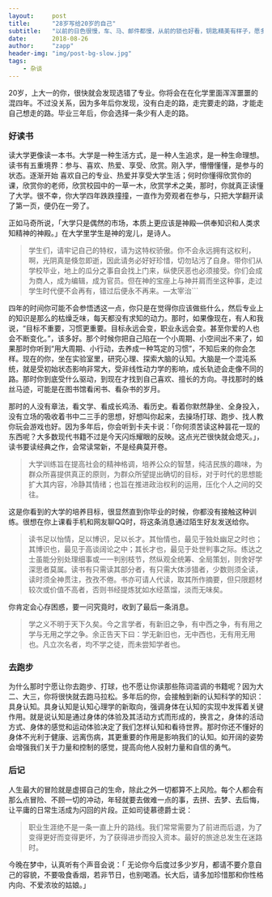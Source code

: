 ```yaml
---
layout:     post
title:      "28岁写给20岁的自己"
subtitle:   "以前的日色很慢，车、马、邮件都慢，从前的锁也好看，钥匙精美有样子，愿多年后仍记得20岁的样子，那将是最美好的回忆。"
date:       2018-08-26
author:     "zapp"
header-img: "img/post-bg-slow.jpg"
tags:
    - 杂谈
---
```


20岁，上大一的你，很快就会发现选错了专业。你将会在在化学里面浑浑噩噩的混四年。不过没关系，因为多年后你发现，没有白走的路，走完要走的路，才能走自己想走的路。毕业三年后，你会选择一条少有人走的路。

### 好读书

读大学更像读一本书。大学是一种生活方式，是一种人生追求，是一种生命理想。读书有五重境界：参与、喜欢、热爱、享受、欣赏。刚入学，懵懵懂懂，是参与的状态。逐渐开始 喜欢自己的专业、热爱并享受大学生活；何时你懂得欣赏你的课，欣赏你的老师，欣赏校园中的一草一木，欣赏学术之美，那时，你就真正读懂了大学。很不幸，你大学四年跌跌撞撞，一直作为旁观者在参与，只把大学翻开读了第一页，便仍在一旁了。

正如马奇所说，「大学只是偶然的市场，本质上更应该是神殿—供奉知识和人类求知精神的神殿。」在大学里学生是神的宠儿，是诗人。

> 学生们，请牢记自己的特权，请为这特权骄傲。你不会永远拥有这权利，啊，光阴真是倏忽即逝，因此请务必好好珍惜，切勿玷污了自身。带你们从学校毕业，地上的瓜分之事自会找上门来，纵使厌恶也必须接受。你们会成为商人，成为编辑，成为官员。但在神的宝座上与神并肩而坐这种事，走过学生时代便不会再有，错过后便永不再来。—太宰治```

四年的时间你可能不会参悟透这一点，你只是在觉得你应该做些什么，然后专业上的知识是那么的枯燥乏味，每天都没有求知的动力。那时，如果像现在，有人和我说，“目标不重要，习惯更重要。目标永远会变，职业永远会变。甚至你爱的人也会不断变化。”，该多好。那个时候你把自己陷在一个小周期、小空间出不来了，如果那时你听到“用大周期、小行动，去养成一种笃定的习惯”，不知后来的你会怎样。现在的你，坐在实验室里，研究心理、探索大脑的认知。大脑是一个混沌系统，就是受初始状态影响非常大，受非线性动力学的影响，成长轨迹会走像不同的路。那时你到底受什么驱动，到现在才找到自己喜欢、擅长的方向。寻找那时的蛛丝马迹，可能是在图书馆看闲书、看杂书的岁月。

那时的人没有章法，看文学、看成长鸡汤、看历史。看着你默然静坐、全身投入，没有立场的吸收着书中二三手的思想，好想叫你起来，去操场打球、跑步、找人教你玩会游戏也好。因为多年后，你会听到卡夫卡说：「你何须苦读这种昙花一现的东西呢？大多数现代书籍不过是今天闪烁耀眼的反映。这点光芒很快就会熄灭。」，读书要读经典之作，会常读常新，不是经典莫开卷。

> 大学训练旨在提高社会的精神格调，培养公众的智慧，纯洁民族的趣味，为群众所喜提供真正的原则，为群众所望提出确切的目标，对于时代的思想能扩大其内容，冷静其情绪；也旨在推进政治权利的运用，压化个人之间的交往。

这是你看到的大学的培养目标，很显然直到你毕业的时候，你都没有接触这种训练。很想在你上课看手机和网友聊QQ时，将这条消息通过陌生好友发送给你。

> 读书足以怡情，足以博识，足以长才。其怡情也，最见于独处幽足之时也；其博识也，最见于高谈阔论之中；其长才也，最见于处世判事之际。练达之士虽能分别处理细事或一一判别枝节，然纵观全统筹、全局策划，则舍好学深思者莫属。读书有只需读其部分者，有只需大体涉猎者，少数则须全读，读时须全神贯注，孜孜不倦。书亦可请人代读，取其所作摘要，但只限题材较次或价值不高者，否则书经提炼犹如水经蒸馏，淡而无味矣。

 你肯定会心存困惑，要一问究竟时，收到了最后一条消息。
 
> 学之义不明于天下久矣。今之言学者，有新旧之争，有中西之争，有有用之学与无用之学之争。余正告天下曰：学无新旧也，无中西也，无有用无用也。凡立次名者，均不学之徒，而未尝知学者也。

### 去跑步
为什么那时宁愿让你去跑步、打球，也不愿让你读那些陈词滥调的书籍呢？因为大二、大三，你将很快就去跑马拉松。多年后的你，会接触到新的认知科学的知识：具身认知。具身认知是认知心理学的新取向，强调身体在认知的实现中发挥着关键作用。就是说认知是通过身体的体验及其活动方式而形成的，换言之，身体的活动方式、身体的感觉和运动体验决定了我们怎样认知和看待世界。那时你还不懂好的身体不光利于健康、远离伤病，其更重要的作用是影响我们的认知。如开阔的姿势会增强我们关于力量和控制的感觉，提高向他人投射力量和自信的勇气。

### 后记

人生最大的冒险就是虚掷自己的生命，除此之外一切都算不上风险。每个人都会有那么点冒险、不顾一切的冲动，年轻就要去做难一点的事，去拼、去梦、去后悔，让平庸的日常生活成为闪回的片段。正如司徒慕德爵士说：

> 职业生涯绝不是一条一直上升的路线。我们常常需要为了前进而后退，为了变得更好而变得更坏，为了获得进步而投入资本。最好的旅途总发生在迷路时。

今晚在梦中，认真听有个声音会说：「 无论你今后度过多少岁月，都请不要介意自己的容貌，不要吸食香烟，若非节日，也别喝酒。长大后，请多加珍惜那和你性格内向、不爱浓妆的姑娘。」








